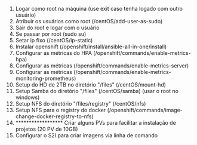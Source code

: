 1. Logar como root na máquina (use exit caso tenha logado com outro usuário)
2. Atribuir os usuários como root (/centOS/add-user-as-sudo)
3. Sair do root e logar com o usuário
4. Se passar por root (sudo su)
5. Setar ip fixo (/centOS/ip-static)
6. Instalar openshift (/openshift/install/ansible-all-in-one/install)
7. Configurar as métricas do HPA (/openshift/commands/enable-metrics-hpa)
8. Configurar as métricas (/openshift/commands/enable-metrics-server)
9. Configurar as métricas (/openshift/commands/enable-metrics-monitoring-prometheus)
10. Setup do HD de 2TB no diretório "/files" (/centOS/mount-hd)
11. Setup Samba do diretório "/files" (/centOS/samba) (usar o root no windows)
12. Setup NFS do diretório "/files/registry" (/centOS/nfs)
13. Setup NFS para o registry do docker (/openshift/commands/image-change-docker-registry-to-nfs)
14. ****************** Criar alguns PVs para facilitar a instalação de projetos (20 PV de 10GB) 
15. Configurar o S2I para criar imagens via linha de comando